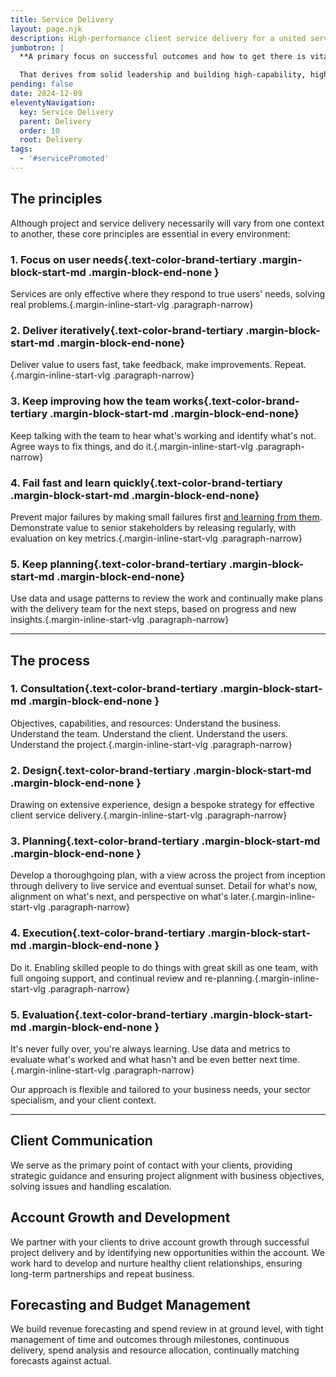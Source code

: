 ```yaml
---
title: Service Delivery
layout: page.njk
description: High-performance client service delivery for a united service vision
jumbotron: |
  **A primary focus on successful outcomes and how to get there is vital for client service delivery. The journey depends on tracking actual project performance against forecasts, with strategic planning for agile adaptation, identifying additional opportunities, and realigning capacity and resources.**

  That derives from solid leadership and building high-capability, high-performance teams for end-to-end delivery of complex projects with a united service vision across the business, achieved in one team with the client.
pending: false
date: 2024-12-09
eleventyNavigation:
  key: Service Delivery
  parent: Delivery
  order: 10
  root: Delivery
tags:
  - '#servicePromoted'
---
```


## The principles

Although project and service delivery necessarily will vary from one context to another, these core principles are essential in every environment:

### 1. Focus on user needs{.text-color-brand-tertiary .margin-block-start-md .margin-block-end-none }

  Services are only effective where they respond to true users' needs, solving real problems.{.margin-inline-start-vlg .paragraph-narrow}

### 2. Deliver iteratively{.text-color-brand-tertiary .margin-block-start-md .margin-block-end-none}

  Deliver value to users fast, take feedback, make improvements. Repeat.{.margin-inline-start-vlg .paragraph-narrow}

### 3. Keep improving how the team works{.text-color-brand-tertiary .margin-block-start-md .margin-block-end-none}

  Keep talking with the team to hear what's working and identify what's not. Agree ways to fix things, and do it.{.margin-inline-start-vlg .paragraph-narrow}

### 4. Fail fast and learn quickly{.text-color-brand-tertiary .margin-block-start-md .margin-block-end-none}

  Prevent major failures by making small failures first <u>and learning from them</u>. Demonstrate value to senior stakeholders by releasing regularly, with evaluation on key metrics.{.margin-inline-start-vlg .paragraph-narrow}

### 5. Keep planning{.text-color-brand-tertiary .margin-block-start-md .margin-block-end-none}

  Use data and usage patterns to review the work and continually make plans with the delivery team for the next steps, based on progress and new insights.{.margin-inline-start-vlg .paragraph-narrow}

---

## The process

### 1. Consultation{.text-color-brand-tertiary .margin-block-start-md .margin-block-end-none }

  Objectives, capabilities, and resources:
  Understand the business. Understand the team. Understand the client. Understand the users. Understand the project.{.margin-inline-start-vlg .paragraph-narrow}

### 2. Design{.text-color-brand-tertiary .margin-block-start-md .margin-block-end-none }

  Drawing on extensive experience, design a bespoke strategy for effective client service delivery.{.margin-inline-start-vlg .paragraph-narrow}

### 3. Planning{.text-color-brand-tertiary .margin-block-start-md .margin-block-end-none }

  Develop a thoroughgoing plan, with a view across the project from inception through delivery to live service and eventual sunset. Detail for what's now, alignment on what's next, and perspective on what's later.{.margin-inline-start-vlg .paragraph-narrow}

### 4. Execution{.text-color-brand-tertiary .margin-block-start-md .margin-block-end-none }

  Do it. Enabling skilled people to do things with great skill as one team, with full ongoing support, and continual review and re-planning.{.margin-inline-start-vlg .paragraph-narrow}

### 5. Evaluation{.text-color-brand-tertiary .margin-block-start-md .margin-block-end-none }

  It's never fully over, you're always learning. Use data and metrics to evaluate what's worked and what hasn't and be even better next time.{.margin-inline-start-vlg .paragraph-narrow}

  Our approach is flexible and tailored to your business needs, your sector specialism, and your client context.

---

## Client Communication

We serve as the primary point of contact with your clients, providing strategic guidance and ensuring project alignment with business objectives, solving issues and handling escalation.

## Account Growth and Development

We partner with your clients to drive account growth through successful project delivery and by identifying new opportunities within the account. We work hard to develop and nurture healthy client relationships, ensuring long-term partnerships and repeat business.

## Forecasting and Budget Management

We build revenue forecasting and spend review in at ground level, with tight management of time and outcomes through milestones, continuous delivery, spend analysis and resource allocation, continually matching forecasts against actual.
